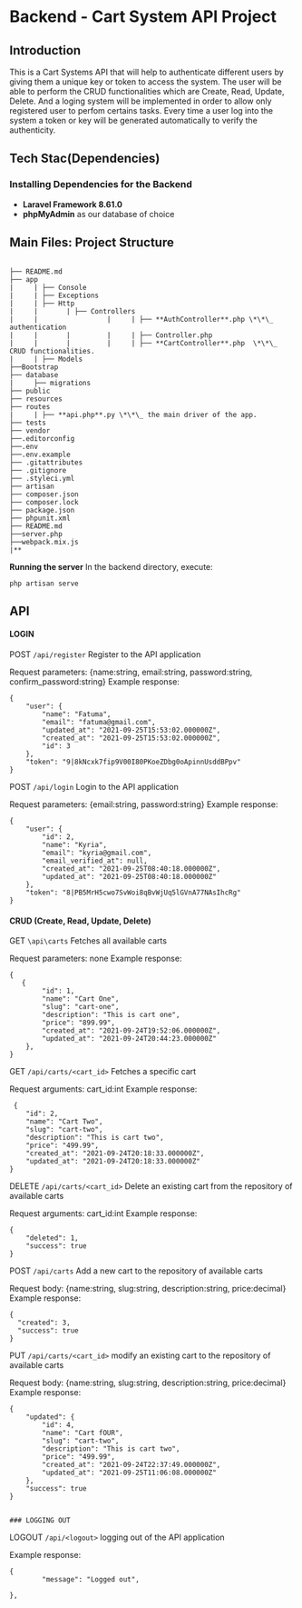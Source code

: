 # Backend -  Cart System API Project

## Introduction
This is a Cart Systems API that will help to authenticate different users by giving them a unique key or token to access the system.
The user will be able to perform the CRUD functionalities which are Create, Read, Update, Delete.
And a loging system will be implemented in order to allow only registered user to perfom certains tasks.
Every time a user log into the system a token or key will be generated automatically to verify the authenticity. 


## Tech Stac(Dependencies)

### Installing Dependencies for the Backend

- **Laravel Framework 8.61.0**
- **phpMyAdmin** as our database of choice

## Main Files: Project Structure
```

├── README.md
├── app
|     | ├── Console
|     | ├── Exceptions
|     | ├── Http
|     |       | ├── Controllers
|     |                 |     | ├── **AuthController**.php \*\*\_ authentication
|     |       |         |     | ├── Controller.php
|     |       |         |     | ├── **CartController**.php  \*\*\_ CRUD functionalities.
|     | ├── Models
├──Bootstrap 
├── database
|     ├── migrations
├── public
├── resources
├── routes
|     | ├── **api.php**.py \*\*\_ the main driver of the app.
├── tests
├── vendor
├──.editorconfig
├──.env
├──.env.example 
├── .gitattributes
├── .gitignore
├── .styleci.yml
├── artisan
├── composer.json
├── composer.lock
├── package.json
├── phpunit.xml
├── README.md
├──server.php
├──webpack.mix.js
|**
```

**Running the server**
In the backend directory, execute:

```
php artisan serve
```

## API

#### LOGIN

POST `/api/register` Register to the API application

Request parameters: {name:string, email:string, password:string, confirm_password:string}
Example response:

```
{
    "user": {
        "name": "Fatuma",
        "email": "fatuma@gmail.com",
        "updated_at": "2021-09-25T15:53:02.000000Z",
        "created_at": "2021-09-25T15:53:02.000000Z",
        "id": 3
    },
    "token": "9|8kNcxk7fip9V00I80PKoeZDbg0oApinnUsddBPpv"
}
```

POST `/api/login` Login to the API application

Request parameters: {email:string, password:string}
Example response:

```
{
    "user": {
        "id": 2,
        "name": "Kyria",
        "email": "kyria@gmail.com",
        "email_verified_at": null,
        "created_at": "2021-09-25T08:40:18.000000Z",
        "updated_at": "2021-09-25T08:40:18.000000Z"
    },
    "token": "8|PB5MrH5cwo7SvWoi8qBvWjUq5lGVnA77NAsIhcRg"
}
```
#### CRUD (Create, Read, Update, Delete)

GET `\api\carts` Fetches all available carts

Request parameters: none
Example response:

```
{
   {
        "id": 1,
        "name": "Cart One",
        "slug": "cart-one",
        "description": "This is cart one",
        "price": "899.99",
        "created_at": "2021-09-24T19:52:06.000000Z",
        "updated_at": "2021-09-24T20:44:23.000000Z"
    },
}
```

GET `/api/carts/<cart_id>` Fetches a specific cart

Request arguments: cart_id:int
Example response:

```
 {
    "id": 2,
    "name": "Cart Two",
    "slug": "cart-two",
    "description": "This is cart two",
    "price": "499.99",
    "created_at": "2021-09-24T20:18:33.000000Z",
    "updated_at": "2021-09-24T20:18:33.000000Z"
}

```

DELETE `/api/carts/<cart_id>` Delete an existing cart from the repository of available carts

Request arguments: cart_id:int
Example response:

```
{
    "deleted": 1,
    "success": true
}
```

POST `/api/carts` Add a new cart to the repository of available carts

Request body: {name:string, slug:string, description:string, price:decimal}
Example response:

```
{
  "created": 3,
  "success": true
}

```

PUT `/api/carts/<cart_id>` modify an existing cart to the repository of available carts

Request body: {name:string, slug:string, description:string, price:decimal}
Example response:

```
{
    "updated": {
        "id": 4,
        "name": "Cart fOUR",
        "slug": "cart-two",
        "description": "This is cart two",
        "price": "499.99",
        "created_at": "2021-09-24T22:37:49.000000Z",
        "updated_at": "2021-09-25T11:06:08.000000Z"
    },
    "success": true
}


### LOGGING OUT

```

LOGOUT `/api/<logout>` logging out of the API application

Example response:

```
{
        "message": "Logged out",
     
},

```

